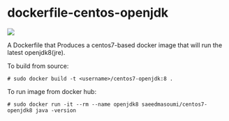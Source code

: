 dockerfile-centos-openjdk
======================

[![](https://badge.imagelayers.io/saeedmasoumi/centos7-openjdk8:latest.svg)](https://imagelayers.io/?images=saeedmasoumi/centos7-openjdk8:latest 'Get your own badge on imagelayers.io')

A Dockerfile that Produces a centos7-based docker image that will run the latest openjdk8(jre).

To build from source:

```
# sudo docker build -t <username>/centos7-openjdk:8 .
```

To run image from docker hub:
```
# sudo docker run -it --rm --name openjdk8 saeedmasoumi/centos7-openjdk8 java -version
```
